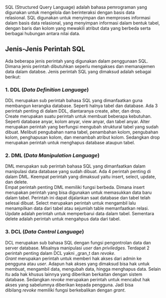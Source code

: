SQL (Structured Query Language) adalah bahasa pemrograman yang digunakan untuk mengelola dan berinteraksi dengan basis data relasional. SQL digunakan untuk menyimpan dan memproses informasi dalam basis data relasional, yang menyimpan informasi dalam bentuk tabel, dengan baris dan kolom yang mewakili atribut data yang berbeda serta berbagai hubungan antara nilai data.

## Jenis-Jenis Perintah SQL

Ada beberapa jenis perintah yang digunakan dalam penggunaan SQL. Dimana jenis perintah dibutuhkan seperlu mengakses dan memanajemen data dalam databse. Jenis perintah SQL yang dimaksud adalah sebagai berikut:

### 1. DDL (_Data Definition Language_)

DDL merupakan sub perintah bahasa SQL yang dimanfaatkan guna membangun kerangka database. Seperti halnya tabel dan database. Ada 3 perintah penting di dalam DDL, diantaranya create, alter, dan drop.  
Create merupakan suatu perintah untuk membuat beberapa kebutuhan. Seperti database anyar, kolom anyar, view anyar, dan tabel anyar. Alter merupakan perintah yang berfungsi mengubah struktural tabel yang sudah dibuat. Melibuti pengubahan nama tabel, penambahan kolom, pengubahan kolom, penghapusan kolom, dan menambah atribut kolom. Sedangkan drop merupakan perintah untuk menghapus database ataupun tabel.

### 2. DML (_Data Manipulation Language_)

DML merupakan sub perintah bahasa SQL yang dimanfaatkan dalam manipulasi data database yang sudah dibuat. Ada 4 perintah penting di dalam DML. Keempat perintah yang dimaksud yaitu insert, select, update, dan delete.  
Empat perintah penting DML memiliki fungsi berbeda. Dimana insert merupakan perintah yang bisa digunakan untuk memasukkan data baru dalam tabel. Perintah ini dapat dijalankan saat database dan tabel telah selesai dibuat. Select merupakan perintah untuk mengambil lalu menampilkan data dari tabel atau sejumlah table memanfaatkan relasi. Update adalah perintah untuk memperbarui data dalam tabel. Sementara delete adalah perintah untuk mengahpus data dari tabel.

### 3. DCL (_Data Control Language_)

DCL merupakan sub bahasa SQL dengan fungsi pengontrolan data dan server database. Misalnya manipulasi _user_ dan _priviledges_. Terdapat 2 perintah penting dalam DCL yakni _gran_t dan _revoke_.  
_Grant_ merupakan perintah untuk memberi hak akses dari admin ke pengguna atau _user_. Adapun hak akses yang dimaksud bisa hak untuk membuat, mengambil data, mengubah data, hingga menghapus data. Selain itu ada hak khusus lainnya yang diberikan berkaitan dengan sistem database. Sedangkan _revoke_ merupakan perintah untuk mencabut hak akses yang sabelumnya diberikan kepada pengguna. Jadi bisa dibilang _revoke_ memiliki fungsi berkebalikan dengan _grant_.